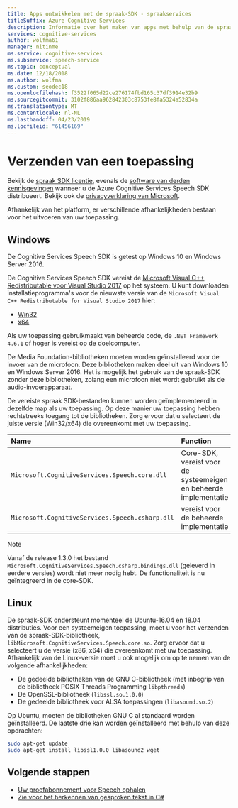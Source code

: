 ```yaml
---
title: Apps ontwikkelen met de spraak-SDK - spraakservices
titleSuffix: Azure Cognitive Services
description: Informatie over het maken van apps met behulp van de spraak-SDK.
services: cognitive-services
author: wolfma61
manager: nitinme
ms.service: cognitive-services
ms.subservice: speech-service
ms.topic: conceptual
ms.date: 12/18/2018
ms.author: wolfma
ms.custom: seodec18
ms.openlocfilehash: f3522f065d22ce276174fbd165c37df3914e32b9
ms.sourcegitcommit: 3102f886aa962842303c8753fe8fa5324a52834a
ms.translationtype: MT
ms.contentlocale: nl-NL
ms.lasthandoff: 04/23/2019
ms.locfileid: "61456169"
---
```

# <a name="ship-an-application"></a>Verzenden van een toepassing

Bekijk de [spraak SDK licentie](https://aka.ms/csspeech/license201809), evenals de [software van derden kennisgevingen](https://csspeechstorage.blob.core.windows.net/drop/1.0.0/ThirdPartyNotices.html) wanneer u de Azure Cognitive Services Speech SDK distribueert. Bekijk ook de [privacyverklaring van Microsoft](https://aka.ms/csspeech/privacy).

Afhankelijk van het platform, er verschillende afhankelijkheden bestaan voor het uitvoeren van uw toepassing.

## <a name="windows"></a>Windows

De Cognitive Services Speech SDK is getest op Windows 10 en Windows Server 2016.

De Cognitive Services Speech SDK vereist de [Microsoft Visual C++ Redistributable voor Visual Studio 2017](https://support.microsoft.com/help/2977003/the-latest-supported-visual-c-downloads) op het systeem. U kunt downloaden installatieprogramma's voor de nieuwste versie van de `Microsoft Visual C++ Redistributable for Visual Studio 2017` hier:

- [Win32](https://aka.ms/vs/15/release/vc_redist.x86.exe)
- [x64](https://aka.ms/vs/15/release/vc_redist.x64.exe)

Als uw toepassing gebruikmaakt van beheerde code, de `.NET Framework 4.6.1` of hoger is vereist op de doelcomputer.

De Media Foundation-bibliotheken moeten worden geïnstalleerd voor de invoer van de microfoon. Deze bibliotheken maken deel uit van Windows 10 en Windows Server 2016. Het is mogelijk het gebruik van de spraak-SDK zonder deze bibliotheken, zolang een microfoon niet wordt gebruikt als de audio-invoerapparaat.

De vereiste spraak SDK-bestanden kunnen worden geïmplementeerd in dezelfde map als uw toepassing. Op deze manier uw toepassing hebben rechtstreeks toegang tot de bibliotheken. Zorg ervoor dat u selecteert de juiste versie (Win32/x64) die overeenkomt met uw toepassing.

| Name | Function
|:-----|:----|
| `Microsoft.CognitiveServices.Speech.core.dll` | Core-SDK, vereist voor de systeemeigen en beheerde implementatie
| `Microsoft.CognitiveServices.Speech.csharp.dll` | vereist voor de beheerde implementatie

>[!NOTE]
> Vanaf de release 1.3.0 het bestand `Microsoft.CognitiveServices.Speech.csharp.bindings.dll` (geleverd in eerdere versies) wordt niet meer nodig hebt. De functionaliteit is nu geïntegreerd in de core-SDK.

## <a name="linux"></a>Linux

De spraak-SDK ondersteunt momenteel de Ubuntu-16.04 en 18.04 distributies.
Voor een systeemeigen toepassing, moet u voor het verzenden van de spraak-SDK-bibliotheek, `libMicrosoft.CognitiveServices.Speech.core.so`.
Zorg ervoor dat u selecteert u de versie (x86, x64) die overeenkomt met uw toepassing. Afhankelijk van de Linux-versie moet u ook mogelijk om op te nemen van de volgende afhankelijkheden:

* De gedeelde bibliotheken van de GNU C-bibliotheek (met inbegrip van de bibliotheek POSIX Threads Programming `libpthreads`)
* De OpenSSL-bibliotheek (`libssl.so.1.0.0`)
* De gedeelde bibliotheek voor ALSA toepassingen (`libasound.so.2`)

Op Ubuntu, moeten de bibliotheken GNU C al standaard worden geïnstalleerd. De laatste drie kan worden geïnstalleerd met behulp van deze opdrachten:

```sh
sudo apt-get update
sudo apt-get install libssl1.0.0 libasound2 wget
```

## <a name="next-steps"></a>Volgende stappen

* [Uw proefabonnement voor Speech ophalen](https://azure.microsoft.com/try/cognitive-services/)
* [Zie voor het herkennen van gesproken tekst in C#](quickstart-csharp-dotnet-windows.md)
